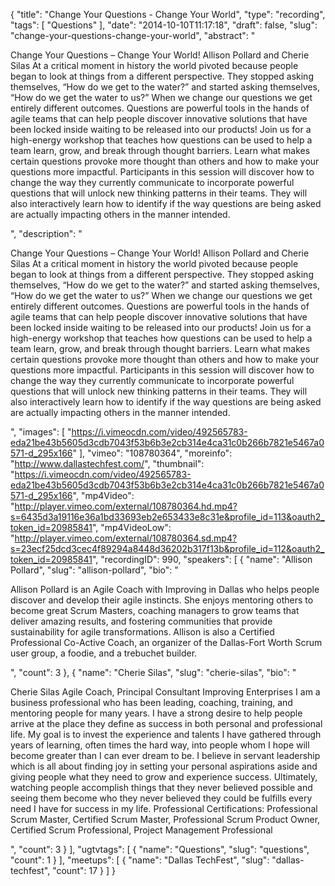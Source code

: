 {
  "title": "Change Your Questions - Change Your World",
  "type": "recording",
  "tags": [
    "Questions"
  ],
  "date": "2014-10-10T11:17:18",
  "draft": false,
  "slug": "change-your-questions-change-your-world",
  "abstract": "<p>Change Your Questions – Change Your World! Allison Pollard and Cherie Silas At a critical moment in history the world pivoted because people began to look at things from a different perspective. They stopped asking themselves, “How do we get to the water?” and started asking themselves, “How do we get the water to us?” When we change our questions we get entirely different outcomes. Questions are powerful tools in the hands of agile teams that can help people discover innovative solutions that have been locked inside waiting to be released into our products! Join us for a high-energy workshop that teaches how questions can be used to help a team learn, grow, and break through thought barriers. Learn what makes certain questions provoke more thought than others and how to make your questions more impactful. Participants in this session will discover how to change the way they currently communicate to incorporate powerful questions that will unlock new thinking patterns in their teams. They will also interactively learn how to identify if the way questions are being asked are actually impacting others in the manner intended.</p>",
  "description": "<p>Change Your Questions – Change Your World! Allison Pollard and Cherie Silas At a critical moment in history the world pivoted because people began to look at things from a different perspective. They stopped asking themselves, “How do we get to the water?” and started asking themselves, “How do we get the water to us?” When we change our questions we get entirely different outcomes. Questions are powerful tools in the hands of agile teams that can help people discover innovative solutions that have been locked inside waiting to be released into our products! Join us for a high-energy workshop that teaches how questions can be used to help a team learn, grow, and break through thought barriers. Learn what makes certain questions provoke more thought than others and how to make your questions more impactful. Participants in this session will discover how to change the way they currently communicate to incorporate powerful questions that will unlock new thinking patterns in their teams. They will also interactively learn how to identify if the way questions are being asked are actually impacting others in the manner intended.</p>",
  "images": [
    "https://i.vimeocdn.com/video/492565783-eda21be43b5605d3cdb7043f53b6b3e2cb314e4ca31c0b266b7821e5467a0571-d_295x166"
  ],
  "vimeo": "108780364",
  "moreinfo": "http://www.dallastechfest.com/",
  "thumbnail": "https://i.vimeocdn.com/video/492565783-eda21be43b5605d3cdb7043f53b6b3e2cb314e4ca31c0b266b7821e5467a0571-d_295x166",
  "mp4Video": "http://player.vimeo.com/external/108780364.hd.mp4?s=6435d3a19116e36a1bd33693eb2e653433e8c31e&profile_id=113&oauth2_token_id=20985841",
  "mp4VideoLow": "http://player.vimeo.com/external/108780364.sd.mp4?s=23ecf25dcd3cec4f89294a8448d36202b317f13b&profile_id=112&oauth2_token_id=20985841",
  "recordingID": 990,
  "speakers": [
    {
      "name": "Allison Pollard",
      "slug": "allison-pollard",
      "bio": "<p>Allison Pollard is an Agile Coach with Improving in Dallas who helps people discover and develop their agile instincts. She enjoys mentoring others to become great Scrum Masters, coaching managers to grow teams that deliver amazing results, and fostering communities that provide sustainability for agile transformations. Allison is also a Certified Professional Co-Active Coach, an organizer of the Dallas-Fort Worth Scrum user group, a foodie, and a trebuchet builder.</p>",
      "count": 3
    },
    {
      "name": "Cherie Silas",
      "slug": "cherie-silas",
      "bio": "<p>Cherie Silas Agile Coach, Principal Consultant Improving Enterprises I am a business professional who has been leading, coaching, training, and mentoring people for many years. I have a strong desire to help people arrive at the place they define as success in both personal and professional life. My goal is to invest the experience and talents I have gathered through years of learning, often times the hard way, into people whom I hope will become greater than I can ever dream to be. I believe in servant leadership which is all about finding joy in setting your personal aspirations aside and giving people what they need to grow and experience success. Ultimately, watching people accomplish things that they never believed possible and seeing them become who they never believed they could be fulfills every need I have for success in my life. Professional Certifications: Professional Scrum Master, Certified Scrum Master, Professional Scrum Product Owner, Certified Scrum Professional, Project Management Professional </p>",
      "count": 3
    }
  ],
  "ugtvtags": [
    {
      "name": "Questions",
      "slug": "questions",
      "count": 1
    }
  ],
  "meetups": [
    {
      "name": "Dallas TechFest",
      "slug": "dallas-techfest",
      "count": 17
    }
  ]
}